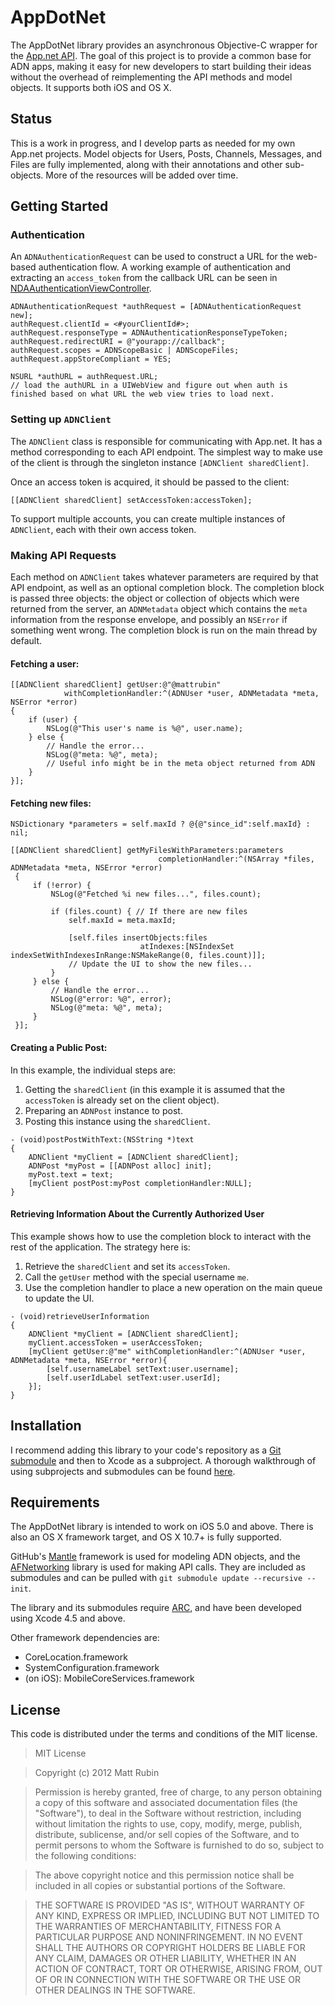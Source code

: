 # AppDotNet

The AppDotNet library provides an asynchronous Objective-C wrapper for the [App.net API](http://developers.app.net). The goal of this project is to provide a common base for ADN apps, making it easy for new developers to start building their ideas without the overhead of reimplementing the API methods and model objects. It supports both iOS and OS X.

## Status

This is a work in progress, and I develop parts as needed for my own App.net projects. Model objects for Users, Posts, Channels, Messages, and Files are fully implemented, along with their annotations and other sub-objects. More of the resources will be added over time.

## Getting Started

### Authentication

An `ADNAuthenticationRequest` can be used to construct a URL for the web-based authentication flow. A working example of authentication and extracting an `access_token` from the callback URL can be seen in [NDAAuthenticationViewController](https://github.com/mattrubin/NetDotApp/blob/master/NetDotApp/Classes/NDAAuthenticationViewController.m).

```objc
ADNAuthenticationRequest *authRequest = [ADNAuthenticationRequest new];
authRequest.clientId = <#yourClientId#>;
authRequest.responseType = ADNAuthenticationResponseTypeToken;
authRequest.redirectURI = @"yourapp://callback";
authRequest.scopes = ADNScopeBasic | ADNScopeFiles;
authRequest.appStoreCompliant = YES;

NSURL *authURL = authRequest.URL;
// load the authURL in a UIWebView and figure out when auth is finished based on what URL the web view tries to load next.
```

### Setting up `ADNClient`

The `ADNClient` class is responsible for communicating with App.net. It has a method corresponding to each API endpoint. The simplest way to make use of the client is through the singleton instance `[ADNClient sharedClient]`.

Once an access token is acquired, it should be passed to the client:
```objc
[[ADNClient sharedClient] setAccessToken:accessToken];
```

To support multiple accounts, you can create multiple instances of `ADNClient`, each with their own access token.

### Making API Requests

Each method on `ADNClient` takes whatever parameters are required by that API endpoint, as well as an optional completion block. The completion block is passed three objects: the object or collection of objects which were returned from the server, an `ADNMetadata` object which contains the `meta` information from the response envelope, and possibly an `NSError` if something went wrong. The completion block is run on the main thread by default. 

#### Fetching a user:

```objc
[[ADNClient sharedClient] getUser:@"@mattrubin"
            withCompletionHandler:^(ADNUser *user, ADNMetadata *meta, NSError *error)
{
    if (user) {
        NSLog(@"This user's name is %@", user.name);
    } else {
        // Handle the error...
        NSLog(@"meta: %@", meta);
        // Useful info might be in the meta object returned from ADN
    }
}];
```

#### Fetching new files:

```objc
NSDictionary *parameters = self.maxId ? @{@"since_id":self.maxId} : nil;

[[ADNClient sharedClient] getMyFilesWithParameters:parameters
                                 completionHandler:^(NSArray *files, ADNMetadata *meta, NSError *error)
 {
     if (!error) {
         NSLog(@"Fetched %i new files...", files.count);
         
         if (files.count) { // If there are new files
             self.maxId = meta.maxId;
             
             [self.files insertObjects:files
                             atIndexes:[NSIndexSet indexSetWithIndexesInRange:NSMakeRange(0, files.count)]];
             // Update the UI to show the new files...
         }
     } else {
         // Handle the error...
         NSLog(@"error: %@", error);
         NSLog(@"meta: %@", meta);
     }
 }];
```

#### Creating a Public Post:

In this example, the individual steps are:

1. Getting the `sharedClient` (in this example it is assumed that the `accessToken` is already set on the client object).
2. Preparing an `ADNPost` instance to post.
3. Posting this instance using the `sharedClient`.

```objc
- (void)postPostWithText:(NSString *)text
{
    ADNClient *myClient = [ADNClient sharedClient];
    ADNPost *myPost = [[ADNPost alloc] init];
    myPost.text = text;
    [myClient postPost:myPost completionHandler:NULL];
}
```

#### Retrieving Information About the Currently Authorized User

This example shows how to use the completion block to interact with the rest of the application. The strategy here is:

1. Retrieve the `sharedClient` and set its `accessToken`.
2. Call the `getUser` method with the special username `me`.
3. Use the completion handler to place a new operation on the main queue to update the UI.

```objc
- (void)retrieveUserInformation
{
    ADNClient *myClient = [ADNClient sharedClient];
    myClient.accessToken = userAccessToken;
    [myClient getUser:@"me" withCompletionHandler:^(ADNUser *user, ADNMetadata *meta, NSError *error){
        [self.usernameLabel setText:user.username];
        [self.userIdLabel setText:user.userId];
    }];
}
```

## Installation

I recommend adding this library to your code's repository as a [Git submodule](http://git-scm.com/book/en/Git-Tools-Submodules) and then to Xcode as a subproject. A thorough walkthrough of using subprojects and submodules can be found [here](http://www.blog.montgomerie.net/easy-xcode-static-library-subprojects-and-submodules).

## Requirements

The AppDotNet library is intended to work on iOS 5.0 and above. There is also an OS X framework target, and OS X 10.7+ is fully supported.

GitHub's [Mantle](http://github.com/github/Mantle) framework is used for modeling ADN objects, and the [AFNetworking](https://github.com/AFNetworking/AFNetworking) library is used for making API calls. They are included as submodules and can be pulled with `git submodule update --recursive --init`.

The library and its submodules require [ARC](http://en.wikipedia.org/wiki/Automatic_Reference_Counting), and have been developed using Xcode 4.5 and above.

Other framework dependencies are:
* CoreLocation.framework
* SystemConfiguration.framework
* (on iOS): MobileCoreServices.framework

## License

This code is distributed under the terms and conditions of the MIT license.


>MIT License

>Copyright (c) 2012 Matt Rubin

>Permission is hereby granted, free of charge, to any person obtaining a copy of this software and associated documentation files (the "Software"), to deal in the Software without restriction, including without limitation the rights to use, copy, modify, merge, publish, distribute, sublicense, and/or sell copies of the Software, and to permit persons to whom the Software is furnished to do so, subject to the following conditions:

>The above copyright notice and this permission notice shall be included in all copies or substantial portions of the Software.

>THE SOFTWARE IS PROVIDED "AS IS", WITHOUT WARRANTY OF ANY KIND, EXPRESS OR IMPLIED, INCLUDING BUT NOT LIMITED TO THE WARRANTIES OF MERCHANTABILITY, FITNESS FOR A PARTICULAR PURPOSE AND NONINFRINGEMENT. IN NO EVENT SHALL THE AUTHORS OR COPYRIGHT HOLDERS BE LIABLE FOR ANY CLAIM, DAMAGES OR OTHER LIABILITY, WHETHER IN AN ACTION OF CONTRACT, TORT OR OTHERWISE, ARISING FROM, OUT OF OR IN CONNECTION WITH THE SOFTWARE OR THE USE OR OTHER DEALINGS IN THE SOFTWARE.

